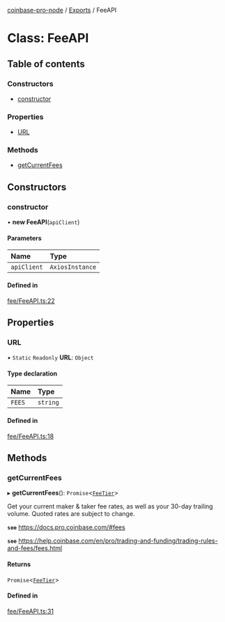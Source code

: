 [coinbase-pro-node](../README.md) / [Exports](../modules.md) / FeeAPI

# Class: FeeAPI

## Table of contents

### Constructors

- [constructor](FeeAPI.md#constructor)

### Properties

- [URL](FeeAPI.md#url)

### Methods

- [getCurrentFees](FeeAPI.md#getcurrentfees)

## Constructors

### constructor

• **new FeeAPI**(`apiClient`)

#### Parameters

| Name        | Type            |
| :---------- | :-------------- |
| `apiClient` | `AxiosInstance` |

#### Defined in

[fee/FeeAPI.ts:22](https://github.com/bennycode/coinbase-pro-node/blob/48475f6/src/fee/FeeAPI.ts#L22)

## Properties

### URL

▪ `Static` `Readonly` **URL**: `Object`

#### Type declaration

| Name   | Type     |
| :----- | :------- |
| `FEES` | `string` |

#### Defined in

[fee/FeeAPI.ts:18](https://github.com/bennycode/coinbase-pro-node/blob/48475f6/src/fee/FeeAPI.ts#L18)

## Methods

### getCurrentFees

▸ **getCurrentFees**(): `Promise`<[`FeeTier`](../interfaces/FeeTier.md)\>

Get your current maker & taker fee rates, as well as your 30-day trailing volume. Quoted rates are subject to change.

**`see`** https://docs.pro.coinbase.com/#fees

**`see`** https://help.coinbase.com/en/pro/trading-and-funding/trading-rules-and-fees/fees.html

#### Returns

`Promise`<[`FeeTier`](../interfaces/FeeTier.md)\>

#### Defined in

[fee/FeeAPI.ts:31](https://github.com/bennycode/coinbase-pro-node/blob/48475f6/src/fee/FeeAPI.ts#L31)
